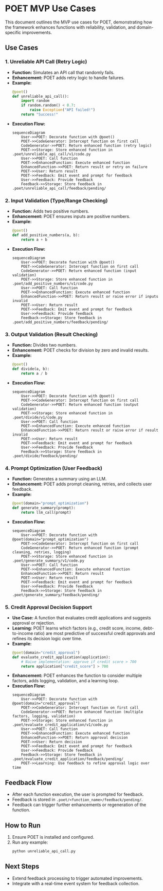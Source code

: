 # POET MVP Use Cases

This document outlines the MVP use cases for POET, demonstrating how the framework enhances functions with reliability, validation, and domain-specific improvements.

## Use Cases

### 1. Unreliable API Call (Retry Logic)
- **Function:** Simulates an API call that randomly fails.
- **Enhancement:** POET adds retry logic to handle failures.
- **Example:**
  ```python
  @poet()
  def unreliable_api_call():
      import random
      if random.random() < 0.7:
          raise Exception("API failed!")
      return "Success!"
  ```
- **Execution Flow:**
  ```mermaid
  sequenceDiagram
      User->>POET: Decorate function with @poet()
      POET->>CodeGenerator: Intercept function on first call
      CodeGenerator->>POET: Return enhanced function (retry logic)
      POET->>Storage: Store enhanced function in .poet/unreliable_api_call/v1/code.py
      User->>POET: Call function
      POET->>EnhancedFunction: Execute enhanced function
      EnhancedFunction->>POET: Return result or retry on failure
      POET->>User: Return result
      POET->>Feedback: Emit event and prompt for feedback
      User->>Feedback: Provide feedback
      Feedback->>Storage: Store feedback in .poet/unreliable_api_call/feedback/pending/
  ```

### 2. Input Validation (Type/Range Checking)
- **Function:** Adds two positive numbers.
- **Enhancement:** POET ensures inputs are positive numbers.
- **Example:**
  ```python
  @poet()
  def add_positive_numbers(a, b):
      return a + b
  ```
- **Execution Flow:**
  ```mermaid
  sequenceDiagram
      User->>POET: Decorate function with @poet()
      POET->>CodeGenerator: Intercept function on first call
      CodeGenerator->>POET: Return enhanced function (input validation)
      POET->>Storage: Store enhanced function in .poet/add_positive_numbers/v1/code.py
      User->>POET: Call function
      POET->>EnhancedFunction: Execute enhanced function
      EnhancedFunction->>POET: Return result or raise error if inputs invalid
      POET->>User: Return result
      POET->>Feedback: Emit event and prompt for feedback
      User->>Feedback: Provide feedback
      Feedback->>Storage: Store feedback in .poet/add_positive_numbers/feedback/pending/
  ```

### 3. Output Validation (Result Checking)
- **Function:** Divides two numbers.
- **Enhancement:** POET checks for division by zero and invalid results.
- **Example:**
  ```python
  @poet()
  def divide(a, b):
      return a / b
  ```
- **Execution Flow:**
  ```mermaid
  sequenceDiagram
      User->>POET: Decorate function with @poet()
      POET->>CodeGenerator: Intercept function on first call
      CodeGenerator->>POET: Return enhanced function (output validation)
      POET->>Storage: Store enhanced function in .poet/divide/v1/code.py
      User->>POET: Call function
      POET->>EnhancedFunction: Execute enhanced function
      EnhancedFunction->>POET: Return result or raise error if result invalid
      POET->>User: Return result
      POET->>Feedback: Emit event and prompt for feedback
      User->>Feedback: Provide feedback
      Feedback->>Storage: Store feedback in .poet/divide/feedback/pending/
  ```

### 4. Prompt Optimization (User Feedback)
- **Function:** Generates a summary using an LLM.
- **Enhancement:** POET adds prompt cleaning, retries, and collects user feedback.
- **Example:**
  ```python
  @poet(domain="prompt_optimization")
  def generate_summary(prompt):
      return llm_call(prompt)
  ```
- **Execution Flow:**
  ```mermaid
  sequenceDiagram
      User->>POET: Decorate function with @poet(domain="prompt_optimization")
      POET->>CodeGenerator: Intercept function on first call
      CodeGenerator->>POET: Return enhanced function (prompt cleaning, retries, logging)
      POET->>Storage: Store enhanced function in .poet/generate_summary/v1/code.py
      User->>POET: Call function
      POET->>EnhancedFunction: Execute enhanced function
      EnhancedFunction->>POET: Return result
      POET->>User: Return result
      POET->>Feedback: Emit event and prompt for feedback
      User->>Feedback: Provide feedback
      Feedback->>Storage: Store feedback in .poet/generate_summary/feedback/pending/
  ```

### 5. Credit Approval Decision Support
- **Use Case:** A function that evaluates credit applications and suggests approval or rejection.
- **Learning:** POET learns which factors (e.g., credit score, income, debt-to-income ratio) are most predictive of successful credit approvals and refines its decision logic over time.
- **Example:**
  ```python
  @poet(domain="credit_approval")
  def evaluate_credit_application(application):
      # Naive implementation: approve if credit score > 700
      return application["credit_score"] > 700
  ```
- **Enhancement:** POET enhances the function to consider multiple factors, adds logging, validation, and a learning loop.
- **Execution Flow:**
  ```mermaid
  sequenceDiagram
      User->>POET: Decorate function with @poet(domain="credit_approval")
      POET->>CodeGenerator: Intercept function on first call
      CodeGenerator->>POET: Return enhanced function (multiple factors, logging, validation)
      POET->>Storage: Store enhanced function in .poet/evaluate_credit_application/v1/code.py
      User->>POET: Call function
      POET->>EnhancedFunction: Execute enhanced function
      EnhancedFunction->>POET: Return approval decision
      POET->>User: Return decision
      POET->>Feedback: Emit event and prompt for feedback
      User->>Feedback: Provide feedback
      Feedback->>Storage: Store feedback in .poet/evaluate_credit_application/feedback/pending/
      POET->>Learning: Use feedback to refine approval logic over time
  ```

## Feedback Flow
- After each function execution, the user is prompted for feedback.
- Feedback is stored in `.poet/<function_name>/feedback/pending/`.
- Feedback can trigger further enhancements or regeneration of the function.

## How to Run
1. Ensure POET is installed and configured.
2. Run any example:
   ```bash
   python unreliable_api_call.py
   ```

## Next Steps
- Extend feedback processing to trigger automated improvements.
- Integrate with a real-time event system for feedback collection. 